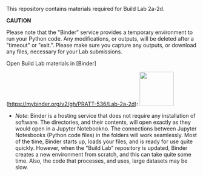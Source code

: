 This repository contains materials required for Build Lab 2a-2d.

**CAUTION**

Please note that the "Binder" service provides a temporary environment to run your Python code. Any modifications, or outputs, will be deleted after a "timeout" or "exit.". Please make sure you capture any outputs, or download any files, necessary for your Lab submissions.

Open Build Lab materials in [Binder]

(https://mybinder.org/v2/gh/PRATT-536/Lab-2a-2d):
<a href="https://mybinder.org/v2/gh/tatsath/fin-ml/master"><img src="https://matthiasbussonnier.com/posts/img/binder_logo_128x128.png" width="90" /></a>

* _Note_: Binder is a hosting service that does not require any installation of software. The directories, and their contents, will open exactly as they would open in a Jupyter Notebookno. The connections between Jupyter Notesbooks (Python code files) in the folders will work seamlessly. Most of the time, Binder starts up, loads your files, and is ready for use quite quickly. However, when the "Build Lab" repository is updated, Binder creates a new environment from scratch, and this can take quite some time. Also, the code that processes, and uses, large datasets may be slow.
